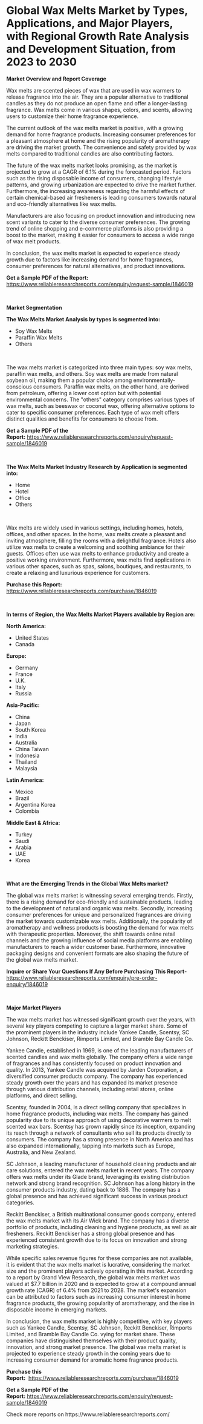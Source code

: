 <p><h1>Global Wax Melts Market by Types, Applications, and Major Players, with Regional Growth Rate Analysis and Development Situation, from 2023 to 2030</h1></p><p><strong>Market Overview and Report Coverage</strong></p>
<p><p>Wax melts are scented pieces of wax that are used in wax warmers to release fragrance into the air. They are a popular alternative to traditional candles as they do not produce an open flame and offer a longer-lasting fragrance. Wax melts come in various shapes, colors, and scents, allowing users to customize their home fragrance experience.</p><p>The current outlook of the wax melts market is positive, with a growing demand for home fragrance products. Increasing consumer preferences for a pleasant atmosphere at home and the rising popularity of aromatherapy are driving the market growth. The convenience and safety provided by wax melts compared to traditional candles are also contributing factors.</p><p>The future of the wax melts market looks promising, as the market is projected to grow at a CAGR of 6.1% during the forecasted period. Factors such as the rising disposable income of consumers, changing lifestyle patterns, and growing urbanization are expected to drive the market further. Furthermore, the increasing awareness regarding the harmful effects of certain chemical-based air fresheners is leading consumers towards natural and eco-friendly alternatives like wax melts.</p><p>Manufacturers are also focusing on product innovation and introducing new scent variants to cater to the diverse consumer preferences. The growing trend of online shopping and e-commerce platforms is also providing a boost to the market, making it easier for consumers to access a wide range of wax melt products.</p><p>In conclusion, the wax melts market is expected to experience steady growth due to factors like increasing demand for home fragrances, consumer preferences for natural alternatives, and product innovations.</p></p>
<p><strong>Get a Sample PDF of the Report:</strong> <a href="https://www.reliableresearchreports.com/enquiry/request-sample/1846019">https://www.reliableresearchreports.com/enquiry/request-sample/1846019</a></p>
<p>&nbsp;</p>
<p><strong>Market Segmentation</strong></p>
<p><strong>The Wax Melts Market Analysis by types is segmented into:</strong></p>
<p><ul><li>Soy Wax Melts</li><li>Paraffin Wax Melts</li><li>Others</li></ul></p>
<p>&nbsp;</p>
<p><p>The wax melts market is categorized into three main types: soy wax melts, paraffin wax melts, and others. Soy wax melts are made from natural soybean oil, making them a popular choice among environmentally-conscious consumers. Paraffin wax melts, on the other hand, are derived from petroleum, offering a lower cost option but with potential environmental concerns. The "others" category comprises various types of wax melts, such as beeswax or coconut wax, offering alternative options to cater to specific consumer preferences. Each type of wax melt offers distinct qualities and benefits for consumers to choose from.</p></p>
<p><strong>Get a Sample PDF of the Report:</strong>&nbsp;<a href="https://www.reliableresearchreports.com/enquiry/request-sample/1846019">https://www.reliableresearchreports.com/enquiry/request-sample/1846019</a></p>
<p>&nbsp;</p>
<p><strong>The Wax Melts Market Industry Research by Application is segmented into:</strong></p>
<p><ul><li>Home</li><li>Hotel</li><li>Office</li><li>Others</li></ul></p>
<p>&nbsp;</p>
<p><p>Wax melts are widely used in various settings, including homes, hotels, offices, and other spaces. In the home, wax melts create a pleasant and inviting atmosphere, filling the rooms with a delightful fragrance. Hotels also utilize wax melts to create a welcoming and soothing ambiance for their guests. Offices often use wax melts to enhance productivity and create a positive working environment. Furthermore, wax melts find applications in various other spaces, such as spas, salons, boutiques, and restaurants, to create a relaxing and luxurious experience for customers.</p></p>
<p><strong>Purchase this Report:</strong>&nbsp; <a href="https://www.reliableresearchreports.com/purchase/1846019">https://www.reliableresearchreports.com/purchase/1846019</a></p>
<p>&nbsp;</p>
<p><strong>In terms of Region, the Wax Melts Market Players available by Region are:</strong></p>
<p>
    <p> <strong> North America: </strong>
        <ul>
            <li>United States</li>
            <li>Canada</li>
        </ul>
        </p> 
    <p> <strong> Europe: </strong>
        <ul>
            <li>Germany</li>
            <li>France</li>
            <li>U.K.</li>
            <li>Italy</li>
            <li>Russia</li>
        </ul>
        </p> 
    <p> <strong> Asia-Pacific: </strong>
        <ul>
            <li>China</li>
            <li>Japan</li>
            <li>South Korea</li>
            <li>India</li>
            <li>Australia</li>
            <li>China Taiwan</li>
            <li>Indonesia</li>
            <li>Thailand</li>
            <li>Malaysia</li>
        </ul>
        </p> 
    <p> <strong> Latin America: </strong>
        <ul>
            <li>Mexico</li>
            <li>Brazil</li>
            <li>Argentina Korea</li>
            <li>Colombia</li>
        </ul>
        </p> 
    <p> <strong> Middle East & Africa: </strong>
        <ul>
            <li>Turkey</li>
            <li>Saudi</li>
            <li>Arabia</li>
            <li>UAE</li>
            <li>Korea</li>
        </ul>
    </p>
    </p>
<p>&nbsp;</p>
<p><strong>What are the Emerging Trends in the Global Wax Melts market?</strong></p>
<p><p>The global wax melts market is witnessing several emerging trends. Firstly, there is a rising demand for eco-friendly and sustainable products, leading to the development of natural and organic wax melts. Secondly, increasing consumer preferences for unique and personalized fragrances are driving the market towards customizable wax melts. Additionally, the popularity of aromatherapy and wellness products is boosting the demand for wax melts with therapeutic properties. Moreover, the shift towards online retail channels and the growing influence of social media platforms are enabling manufacturers to reach a wider customer base. Furthermore, innovative packaging designs and convenient formats are also shaping the future of the global wax melts market.</p></p>
<p><strong>Inquire or Share Your Questions If Any Before Purchasing This Report</strong>- <a href="https://www.reliableresearchreports.com/enquiry/pre-order-enquiry/1846019">https://www.reliableresearchreports.com/enquiry/pre-order-enquiry/1846019</a></p>
<p>&nbsp;</p>
<p><strong>Major Market Players</strong></p>
<p><p>The wax melts market has witnessed significant growth over the years, with several key players competing to capture a larger market share. Some of the prominent players in the industry include Yankee Candle, Scentsy, SC Johnson, Reckitt Benckiser, Rimports Limited, and Bramble Bay Candle Co.</p><p>Yankee Candle, established in 1969, is one of the leading manufacturers of scented candles and wax melts globally. The company offers a wide range of fragrances and has consistently focused on product innovation and quality. In 2013, Yankee Candle was acquired by Jarden Corporation, a diversified consumer products company. The company has experienced steady growth over the years and has expanded its market presence through various distribution channels, including retail stores, online platforms, and direct selling.</p><p>Scentsy, founded in 2004, is a direct selling company that specializes in home fragrance products, including wax melts. The company has gained popularity due to its unique approach of using decorative warmers to melt scented wax bars. Scentsy has grown rapidly since its inception, expanding its reach through a network of consultants who sell its products directly to consumers. The company has a strong presence in North America and has also expanded internationally, tapping into markets such as Europe, Australia, and New Zealand.</p><p>SC Johnson, a leading manufacturer of household cleaning products and air care solutions, entered the wax melts market in recent years. The company offers wax melts under its Glade brand, leveraging its existing distribution network and strong brand recognition. SC Johnson has a long history in the consumer products industry, dating back to 1886. The company has a global presence and has achieved significant success in various product categories.</p><p>Reckitt Benckiser, a British multinational consumer goods company, entered the wax melts market with its Air Wick brand. The company has a diverse portfolio of products, including cleaning and hygiene products, as well as air fresheners. Reckitt Benckiser has a strong global presence and has experienced consistent growth due to its focus on innovation and strong marketing strategies.</p><p>While specific sales revenue figures for these companies are not available, it is evident that the wax melts market is lucrative, considering the market size and the prominent players actively operating in this market. According to a report by Grand View Research, the global wax melts market was valued at $7.7 billion in 2020 and is expected to grow at a compound annual growth rate (CAGR) of 6.4% from 2021 to 2028. The market's expansion can be attributed to factors such as increasing consumer interest in home fragrance products, the growing popularity of aromatherapy, and the rise in disposable income in emerging markets.</p><p>In conclusion, the wax melts market is highly competitive, with key players such as Yankee Candle, Scentsy, SC Johnson, Reckitt Benckiser, Rimports Limited, and Bramble Bay Candle Co. vying for market share. These companies have distinguished themselves with their product quality, innovation, and strong market presence. The global wax melts market is projected to experience steady growth in the coming years due to increasing consumer demand for aromatic home fragrance products.</p></p>
<p><strong>Purchase this Report:</strong>&nbsp;&nbsp;<a href="https://www.reliableresearchreports.com/purchase/1846019">https://www.reliableresearchreports.com/purchase/1846019</a></p>
<p></p>
<p><strong>Get a Sample PDF of the Report:</strong>&nbsp;<a href="https://www.reliableresearchreports.com/enquiry/request-sample/1846019">https://www.reliableresearchreports.com/enquiry/request-sample/1846019</a></p>
<p>Check more reports on https://www.reliableresearchreports.com/</p>